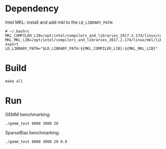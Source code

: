 # Dependency
Intel MKL: install and add mkl to the `LD_LIBRARY_PATH`:
```
# ~/.bashrc
MKL_COMPILER_LIB=/opt/intel/compilers_and_libraries_2017.2.174/linux/compiler/lib/intel64/
MKL_MKL_LIB=/opt/intel/compilers_and_libraries_2017.2.174/linux/mkl/lib/intel64/
export LD_LIBRARY_PATH="$LD_LIBRARY_PATH:${MKL_COMPILER_LIB}:${MKL_MKL_LIB}"
```

# Build
```
make all
```

# Run
GEMM benchmarking:
```
./gemm_test 6000 3000 20
```

SparseBlas benchmarking:
```
./gemm_test 6000 3000 20 0.9
```
